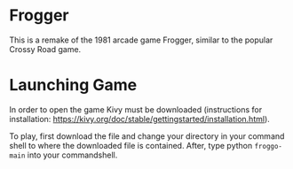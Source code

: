 # Frogger
This is a remake of the 1981 arcade game Frogger, similar to the popular Crossy Road game.

# Launching Game
In order to open the game Kivy must be downloaded (instructions for installation: https://kivy.org/doc/stable/gettingstarted/installation.html).

To play, first download the file and change your directory in your command shell to where the downloaded file is contained. After, type python ```froggo-main``` into your commandshell. 
